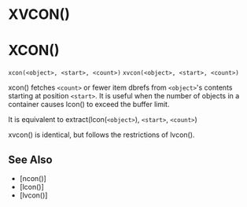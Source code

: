 # XVCON()
# XCON()
`xcon(<object>, <start>, <count>)`
`xvcon(<object>, <start>, <count>)`

  xcon() fetches `<count>` or fewer item dbrefs from `<object>`'s contents starting at position `<start>`. It is useful when the number of objects in a container causes lcon() to exceed the buffer limit.

  It is equivalent to extract(lcon(`<object>`), `<start>`, `<count>`)

  xvcon() is identical, but follows the restrictions of lvcon().


## See Also
- [ncon()]
- [lcon()]
- [lvcon()]

